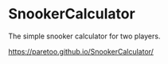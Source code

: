 # SnookerCalculator

The simple snooker calculator for two players.

https://paretoo.github.io/SnookerCalculator/
